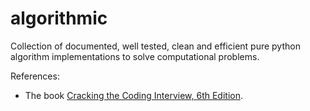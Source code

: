 # algorithmic
Collection of documented, well tested, clean and efficient pure python algorithm implementations to solve computational problems.

[Cracking the Coding Interview, 6th Edition]: https://www.amazon.com/gp/product/0984782850/ref=as_li_ss_tl?ie=UTF8&tag=care01-20&linkCode=as2&camp=217145&creative098478285050tiveASIN=0984782850

References:
- The book [Cracking the Coding Interview, 6th Edition].